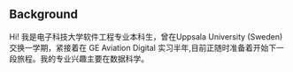 ## Background 

Hi! 我是电子科技大学软件工程专业本科生，曾在Uppsala University (Sweden) 交换一学期，紧接着在 GE Aviation Digital 实习半年,目前正随时准备着开始下一段旅程。我的专业兴趣主要在数据科学。
